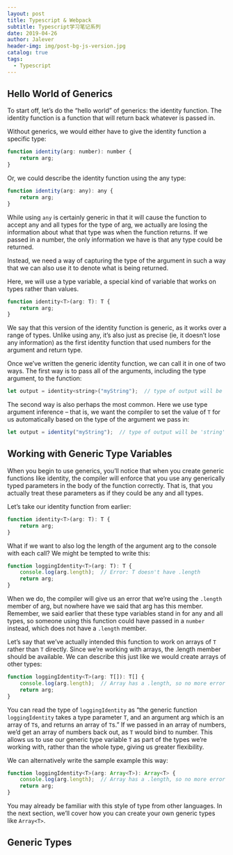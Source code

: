 ```yaml
---
layout: post
title: Typescript & Webpack
subtitle: Typescript学习笔记系列
date: 2019-04-26
author: Jalever
header-img: img/post-bg-js-version.jpg
catalog: true
tags:
  - Typescript
---
```



## Hello World of Generics
To start off, let’s do the “hello world” of generics: the identity function. The identity function is a function that will return back whatever is passed in.


Without generics, we would either have to give the identity function a specific type:

```js
function identity(arg: number): number {
    return arg;
}
```

Or, we could describe the identity function using the any type:

```js
function identity(arg: any): any {
    return arg;
}
```

While using `any` is certainly generic in that it will cause the function to accept any and all types for the type of arg, we actually are losing the information about what that type was when the function returns. If we passed in a number, the only information we have is that any type could be returned.

Instead, we need a way of capturing the type of the argument in such a way that we can also use it to denote what is being returned.

Here, we will use a type variable, a special kind of variable that works on types rather than values.

```js
function identity<T>(arg: T): T {
    return arg;
}
```

We say that this version of the identity function is generic, as it works over a range of types. Unlike using any, it’s also just as precise (ie, it doesn’t lose any information) as the first identity function that used numbers for the argument and return type.

Once we’ve written the generic identity function, we can call it in one of two ways. The first way is to pass all of the arguments, including the type argument, to the function:

```js
let output = identity<string>("myString");  // type of output will be 'string'
```

The second way is also perhaps the most common. Here we use type argument inference – that is, we want the compiler to set the value of `T` for us automatically based on the type of the argument we pass in:

```js
let output = identity("myString");  // type of output will be 'string'
```

## Working with Generic Type Variables
When you begin to use generics, you’ll notice that when you create generic functions like identity, the compiler will enforce that you use any generically typed parameters in the body of the function correctly. That is, that you actually treat these parameters as if they could be any and all types.

Let’s take our identity function from earlier:

```js
function identity<T>(arg: T): T {
    return arg;
}
```

What if we want to also log the length of the argument arg to the console with each call? We might be tempted to write this:

```js
function loggingIdentity<T>(arg: T): T {
    console.log(arg.length);  // Error: T doesn't have .length
    return arg;
}
```

When we do, the compiler will give us an error that we’re using the `.length` member of arg, but nowhere have we said that arg has this member. Remember, we said earlier that these type variables stand in for any and all types, so someone using this function could have passed in a `number` instead, which does not have a `.length` member.

Let’s say that we’ve actually intended this function to work on arrays of `T` rather than `T` directly. Since we’re working with arrays, the .length member should be available. We can describe this just like we would create arrays of other types:

```js
function loggingIdentity<T>(arg: T[]): T[] {
    console.log(arg.length);  // Array has a .length, so no more error
    return arg;
}
```

You can read the type of `loggingIdentity` as “the generic function `loggingIdentity` takes a type parameter `T`, and an argument arg which is an array of `T`s, and returns an array of `T`s.” If we passed in an array of numbers, we’d get an array of numbers back out, as `T` would bind to number. This allows us to use our generic type variable `T` as part of the types we’re working with, rather than the whole type, giving us greater flexibility.

We can alternatively write the sample example this way:

```js
function loggingIdentity<T>(arg: Array<T>): Array<T> {
    console.log(arg.length);  // Array has a .length, so no more error
    return arg;
}
```

You may already be familiar with this style of type from other languages. In the next section, we’ll cover how you can create your own generic types like `Array<T>`.

## Generic Types
